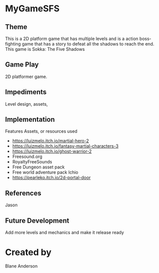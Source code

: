 # MyGameSFS

## Theme
This is a 2D platform game that has multiple levels and is a action boss-fighting game that has a story to defeat all the shadows to reach the end. This game is Sokka: The Five Shadows

## Game Play
2D platformer game. 

## Impediments
Level design, assets, 

## Implementation
Features
Assets, or resources used
- https://luizmelo.itch.io/martial-hero-2
- https://luizmelo.itch.io/fantasy-martial-characters-3
- https://luizmelo.itch.io/ghost-warrior-2
- Freesound.org
- RoyaltyFreeSounds
- Free Dungeon asset pack
- Free world adventure pack Ichio
- https://pearleko.itch.io/2d-portal-door


## References
Jason
## Future Development
Add more levels and mechanics and make it release ready
# Created by
Blane Anderson

